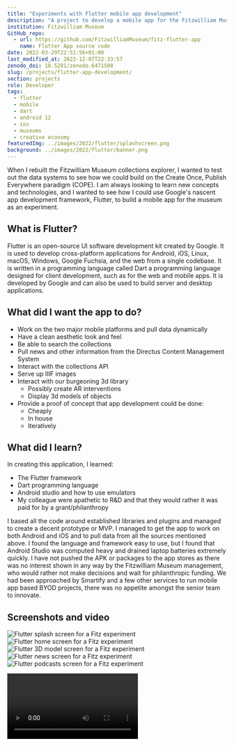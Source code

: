 ```yaml
---
title: "Experiments with Flutter mobile app development"
description: "A project to develop a mobile app for the Fitzwilliam Museum"
institution: Fitzwilliam Museum
GitHub_repo: 
  - url: https://github.com/FitzwilliamMuseum/fitz-flutter-app
    name: Flutter App source code
date: 2022-03-29T22:51:56+01:00
last_modified_at: 2023-12-07T22:33:57
zenodo_doi: 10.5281/zenodo.6471508
slug: /projects/flutter-app-development/
section: projects
role: Developer
tags:
  - flutter
  - mobile
  - dart
  - android 12
  - ios
  - museums
  - creative economy
featuredImg: ../images/2022/flutter/splashscreen.png
background: ../images/2022/flutter/banner.png
---
```

When I rebuilt the Fitzwilliam Museum collections explorer, I wanted to test out the data systems 
to see how we could build on the Create Once, Publish Everywhere paradigm (COPE). I am always looking 
to learn new concepts and technologies, and I wanted to see how I could use Google's nascent app development 
framework, Flutter, to build a mobile app for the museum as an experiment. 

## What is Flutter?

Flutter is an open-source UI software development kit created by Google. It is used to develop cross-platform applications 
for Android, iOS, Linux, macOS, Windows, Google Fuchsia, and the web from a single codebase. It is written in a programming language
called Dart a programming language designed for client development, such as for the web and mobile apps. 
It is developed by Google and can also be used to build server and desktop applications.

## What did I want the app to do?

* Work on the two major mobile platforms and pull data dynamically
* Have a clean aesthetic look and feel
* Be able to search the collections
* Pull news and other information from the Directus Content Management System
* Interact with the collections API
* Serve up IIIF images
* Interact with our burgeoning 3d library
  * Possibly create AR interventions
  * Display 3d models of objects
* Provide a proof of concept that app development could be done:
  * Cheaply
  * In house 
  * Iteratively 

## What did I learn?

In creating this application, I learned:

* The Flutter framework
* Dart programming language
* Android studio and how to use emulators
* My colleague were apathetic to R&D and that they would rather it was paid for by a grant/philanthropy

I based all the code around established libraries and plugins and managed to create a decent prototype 
or MVP. I managed to get the app to work on both Android and iOS and to pull data from all the sources mentioned above. 
I found the language and framework easy to use, but I found that Android Studio was computed heavy and drained 
laptop batteries extremely quickly. I have not pushed the APK or packages to the app stores as there was no interest 
shown in any way by the Fitzwilliam Museum management, who would rather not make decisions and wait for 
philanthropic funding. We had been approached by Smartify and a few other services to run mobile app
based BYOD projects, there was no appetite amongst the senior team to innovate. 

## Screenshots and video 

![Flutter splash screen for a Fitz experiment](../images/2022/flutter/splashscreen.png)
![Flutter home screen for a Fitz experiment](../images/2022/flutter/homeScreen.png)
![Flutter 3D model screen for a Fitz experiment](../images/2022/flutter/3dmodel.png)
![Flutter news screen for a Fitz experiment](../images/2022/flutter/news.png)
![Flutter podcasts screen for a Fitz experiment](../images/2022/flutter/podcasts.png)


<div class="ratio-4x3 ratio my-3">
  <video src="/video/screen.mp4" controls></video>
</div>